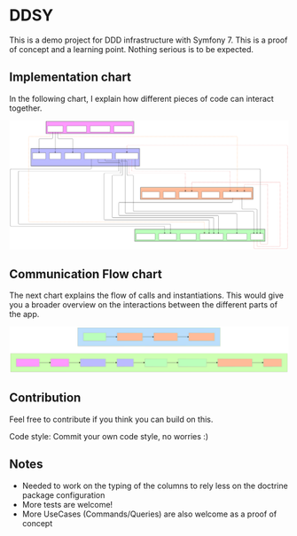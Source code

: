 # DDSY

This is a demo project for DDD infrastructure with Symfony 7. This is a proof of concept and a learning point. Nothing serious is to be expected.

## Implementation chart

In the following chart, I explain how different pieces of code can interact together.

![Impl Chart](./media/chart.svg)

## Communication Flow chart

The next chart explains the flow of calls and instantiations. This would give you a broader overview on the interactions between the different parts of the app.

![Communication Flow](./media/cmms.svg)

## Contribution

Feel free to contribute if you think you can build on this.

Code style: Commit your own code style, no worries :) 

## Notes

- Needed to work on the typing of the columns to rely less on the doctrine package configuration
- More tests are welcome!
- More UseCases (Commands/Queries) are also welcome as a proof of concept